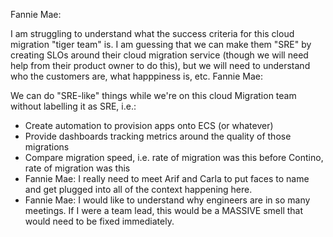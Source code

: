 Fannie Mae:

I am struggling to understand what the success criteria for this cloud migration "tiger team" is. I am guessing that we can make them "SRE" by creating SLOs around their cloud migration service (though we will need help from their product owner to do this), but we will need to understand who the customers are, what happpiness is, etc.
Fannie Mae:

We can do "SRE-like" things while we're on this cloud Migration team without labelling it as SRE, i.e.:

- Create automation to provision apps onto ECS (or whatever)
- Provide dashboards tracking metrics around the quality of those migrations
- Compare migration speed, i.e. rate of migration was this before Contino, rate of migration was this
- Fannie Mae: I really need to meet Arif and Carla to put faces to name and get plugged into all of the context happening here.
- Fannie Mae: I would like to understand why engineers are in so many meetings. If I were a team lead, this would be a MASSIVE smell that would need to be fixed immediately.
